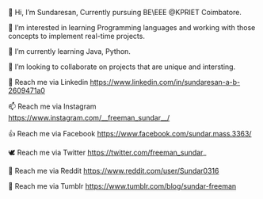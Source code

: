 👋 Hi, I’m Sundaresan, Currently pursuing BE\EEE @KPRIET Coimbatore.

👀 I’m interested in learning Programming languages and working with those concepts to implement real-time projects.

🌱 I’m currently learning Java, Python.

💞️ I’m looking to collaborate on projects that are unique and intersting.

🔗 Reach me via Linkedin https://www.linkedin.com/in/sundaresan-a-b-2609471a0

📫 Reach me via Instagram https://www.instagram.com/__freeman_sundar__/

👍 Reach me via Facebook https://www.facebook.com/sundar.mass.3363/

🕊️ Reach me via Twitter https://twitter.com/freeman_sundar_

🤖 Reach me via Reddit https://www.reddit.com/user/Sundar0316

🥰 Reach me via Tumblr https://www.tumblr.com/blog/sundar-freeman
